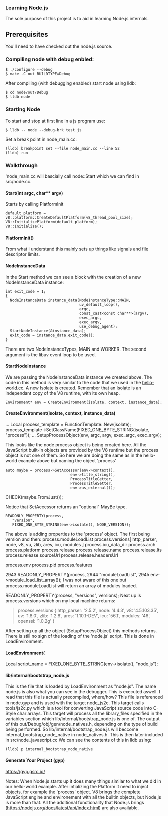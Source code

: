 ### Learning Node.js
The sole purpose of this project is to aid in learning Node.js internals.

## Prerequisites
You'll need to have checked out the node.js source.

### Compiling node with debug enbled:

    $ ./configure --debug
    $ make -C out BUILDTYPE=Debug
   
After compiling (with debugging enabled) start node using lldb:

    $ cd node/out/Debug
    $ lldb node

### Starting Node
To start and stop at first line in a js program use:

    $ lldb -- node --debug-brk test.js

Set a break point in node_main.cc:

    (lldb) breakpoint set --file node_main.cc --line 52
    (lldb) run

### Walkthrough
'node_main.cc will bascially call node::Start which we can find in src/node.cc.

#### Start(int argc, char** argv)
Starts by calling PlatformInit

    default_platform = v8::platform::CreateDefaultPlatform(v8_thread_pool_size);
    V8::InitializePlatform(default_platform);
    V8::Initialize();


#### PlatformInit()
From what I understand this mainly sets up things like signals and file descriptor limits.

#### NodeInstanceData
In the Start method we can see a block with the creation of a new NodeInstanceData instance:

    int exit_code = 1;
    {
      NodeInstanceData instance_data(NodeInstanceType::MAIN,
                                     uv_default_loop(),
                                     argc,
                                     const_cast<const char**>(argv),
                                     exec_argc,
                                     exec_argv,
                                     use_debug_agent);
      StartNodeInstance(&instance_data);
      exit_code = instance_data.exit_code();
    }	
There are two NodeInstanceTypes, MAIN and WORKER.
The second argument is the libuv event loop to be used.

#### StartNodeInstance
We are passing the NodeInstanceData instance we created above.
The code in this method is very similar to the code that we used in the [hello-world.cc](https://github.com/danbev/learning-v8/blob/76ec09b60019e893cc23036aa2bc3bdc07c85f77/hello-world.cc#L63-L70).
A new Isolate is created. Remember that an Isolate is an independant copy of the V8 runtime, with its own heap.

    Environment* env = CreateEnvironment(isolate, context, instance_data);

#### CreateEnvironment(isolate, context, instance_data)
...
Local<FunctionTemplate> process_template = FunctionTemplate::New(isolate);
process_template->SetClassName(FIXED_ONE_BYTE_STRING(isolate, "process"));
...
SetupProcessObject(env, argc, argv, exec_argc, exec_argv);

This looks like the node process object is being created here. 
All the JavaScript built-in objects are provided by the V8 runtime but the process object is not one of them. So here we are doing the same as in the hello-world example above but naming the object 'process'

    auto maybe = process->SetAccessor(env->context(),
                                 env->title_string(),
                                 ProcessTitleGetter,
                                 ProcessTitleSetter,
                                 env->as_external());
   CHECK(maybe.FromJust());

Notice that SetAccessor returns an "optional" MayBe type.

    READONLY_PROPERTY(process,
       "version",
       FIXED_ONE_BYTE_STRING(env->isolate(), NODE_VERSION));
The above is adding properties to the 'process' object. The first being version and then:
process.moduleLoadList
process.versions[
http_parser,
node,
v8,
vu,
zlib,
ares,
icu,
modules
]
process.icu_data_dir
process.arch
process.platform
process.release
process.release.name
process.release.lts
process.release.sourceUrl
process.release.headersUrl

process.env
process.pid
process.features



2943   READONLY_PROPERTY(process,
2944                     "moduleLoadList",
2945                     env->module_load_list_array());
I was not aware of this one but process.moduleLoadList will return an array of modules loaded.

READONLY_PROPERTY(process, "versions", versions);
Next up is process.versions which on my local machine returns:

> process.versions
{ http_parser: '2.5.2',
  node: '4.4.3',
  v8: '4.5.103.35',
  uv: '1.8.0',
  zlib: '1.2.8',
  ares: '1.10.1-DEV',
  icu: '56.1',
  modules: '46',
  openssl: '1.0.2g' }

After setting up all the object (SetupProcessObject) this methods returns. There is still no sign of the loading of the 'node.js' script. This is done in LoadEnvironment.

#### LoadEnvironment(

Local<String> script_name = FIXED_ONE_BYTE_STRING(env->isolate(), "node.js");

#### lib/internal/bootstrap_node.js
This is the file that is loaded by LoadEnvironment as "node.js". The name node.js is also what you can see in the debugger. This is executed aswell.
I read that this file is actually precompiled, where/how?
This file is referenced in node.gyp and is used with the target node_js2c. This target calls tools/js2c.py which is a tool for converting JavaScript source code into C-Style char arrays. This target will process all the library_files specified in the variables section which lib/internal/bootstrap_node.js is one of. The output of this out/Debug/obj/gen/node_natives.h, depending on the type of build being performed. So lib/internal/bootstrap_node.js will beccome internal_bootstrap_node_native in node_natives.h. 
This is then later included in src/node_javascript.cc 
We can see the contents of this in lldb using:

    (lldb) p internal_bootstrap_node_native

#### Generate Your Project (gyp)
https://gyp.gsrc.io/


Notes:
When Node.js starts up it does many things similar to what we did in our hello-world
example. After intializing the Platform it need to inject objects, for example the
'process' object. V8 brings the complete JavaScript engine and environement with all
the builtin objects, but Node.js is more than that. All the additional functionality 
that Node.js brings (https://nodejs.org/docs/latest/api/index.html) are also available.


